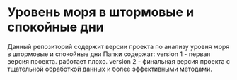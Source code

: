 # Уровень моря в штормовые и спокойные дни
Данный репозиторий содержит версии проекта по анализу уровня моря в штормовые и спокойные дни
Папки содержат:
version 1 - первая версия проекта. работает плохо.
version 2 - финальная версия проекта с тщательной обработкой данных и более эффективными методами.

